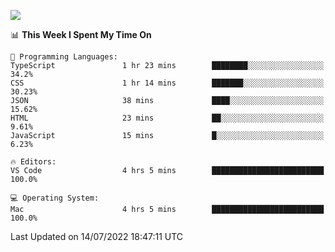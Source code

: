 ![](http://github-profile-summary-cards.vercel.app/api/cards/profile-details?username=kok-s0s&theme=vue)

<!--START_SECTION:waka-->
📊 **This Week I Spent My Time On** 

```text
💬 Programming Languages: 
TypeScript               1 hr 23 mins        ████████░░░░░░░░░░░░░░░░░   34.2% 
CSS                      1 hr 14 mins        ███████░░░░░░░░░░░░░░░░░░   30.23% 
JSON                     38 mins             ████░░░░░░░░░░░░░░░░░░░░░   15.62% 
HTML                     23 mins             ██░░░░░░░░░░░░░░░░░░░░░░░   9.61% 
JavaScript               15 mins             █░░░░░░░░░░░░░░░░░░░░░░░░   6.23%

🔥 Editors: 
VS Code                  4 hrs 5 mins        █████████████████████████   100.0%

💻 Operating System: 
Mac                      4 hrs 5 mins        █████████████████████████   100.0%

```


 Last Updated on 14/07/2022 18:47:11 UTC
<!--END_SECTION:waka-->

